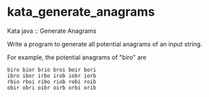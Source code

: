 kata_generate_anagrams
======================

Kata java :: Generate Anagrams


Write a program to generate all potential 
anagrams of an input string.

For example, the potential anagrams of "biro" are

```
biro bior brio broi boir bori
ibro ibor irbo irob iobr iorb
rbio rboi ribo riob robi roib
obir obri oibr oirb orbi orib
```
